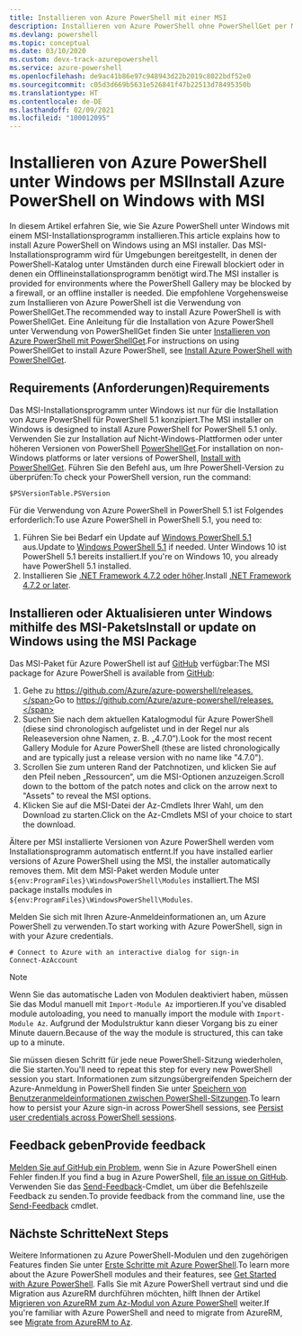 ```yaml
---
title: Installieren von Azure PowerShell mit einer MSI
description: Installieren von Azure PowerShell ohne PowerShellGet per MSI
ms.devlang: powershell
ms.topic: conceptual
ms.date: 03/10/2020
ms.custom: devx-track-azurepowershell
ms.service: azure-powershell
ms.openlocfilehash: de9ac41b86e97c948943d22b2019c8022bdf52e0
ms.sourcegitcommit: c05d3d669b5631e526841f47b22513d78495350b
ms.translationtype: HT
ms.contentlocale: de-DE
ms.lasthandoff: 02/09/2021
ms.locfileid: "100012095"
---
```

# <a name="install-azure-powershell-on-windows-with-msi"></a><span data-ttu-id="f44d1-103">Installieren von Azure PowerShell unter Windows per MSI</span><span class="sxs-lookup"><span data-stu-id="f44d1-103">Install Azure PowerShell on Windows with MSI</span></span>

<span data-ttu-id="f44d1-104">In diesem Artikel erfahren Sie, wie Sie Azure PowerShell unter Windows mit einem MSI-Installationsprogramm installieren.</span><span class="sxs-lookup"><span data-stu-id="f44d1-104">This article explains how to install Azure PowerShell on Windows using an MSI installer.</span></span> <span data-ttu-id="f44d1-105">Das MSI-Installationsprogramm wird für Umgebungen bereitgestellt, in denen der PowerShell-Katalog unter Umständen durch eine Firewall blockiert oder in denen ein Offlineinstallationsprogramm benötigt wird.</span><span class="sxs-lookup"><span data-stu-id="f44d1-105">The MSI installer is provided for environments where the PowerShell Gallery may be blocked by a firewall, or an offline installer is needed.</span></span> <span data-ttu-id="f44d1-106">Die empfohlene Vorgehensweise zum Installieren von Azure PowerShell ist die Verwendung von PowerShellGet.</span><span class="sxs-lookup"><span data-stu-id="f44d1-106">The recommended way to install Azure PowerShell is with PowerShellGet.</span></span> <span data-ttu-id="f44d1-107">Eine Anleitung für die Installation von Azure PowerShell unter Verwendung von PowerShellGet finden Sie unter [Installieren von Azure PowerShell mit PowerShellGet](install-az-ps.md).</span><span class="sxs-lookup"><span data-stu-id="f44d1-107">For instructions on using PowerShellGet to install Azure PowerShell, see [Install Azure PowerShell with PowerShellGet](install-az-ps.md).</span></span>

## <a name="requirements"></a><span data-ttu-id="f44d1-108">Requirements (Anforderungen)</span><span class="sxs-lookup"><span data-stu-id="f44d1-108">Requirements</span></span>

<span data-ttu-id="f44d1-109">Das MSI-Installationsprogramm unter Windows ist nur für die Installation von Azure PowerShell für PowerShell 5.1 konzipiert.</span><span class="sxs-lookup"><span data-stu-id="f44d1-109">The MSI installer on Windows is designed to install Azure PowerShell for PowerShell 5.1 only.</span></span> <span data-ttu-id="f44d1-110">Verwenden Sie zur Installation auf Nicht-Windows-Plattformen oder unter höheren Versionen von PowerShell [PowerShellGet](install-az-ps.md).</span><span class="sxs-lookup"><span data-stu-id="f44d1-110">For installation on non-Windows platforms or later versions of PowerShell, [Install with PowerShellGet](install-az-ps.md).</span></span> <span data-ttu-id="f44d1-111">Führen Sie den Befehl aus, um Ihre PowerShell-Version zu überprüfen:</span><span class="sxs-lookup"><span data-stu-id="f44d1-111">To check your PowerShell version, run the command:</span></span>

```powershell-interactive
$PSVersionTable.PSVersion
```

<span data-ttu-id="f44d1-112">Für die Verwendung von Azure PowerShell in PowerShell 5.1 ist Folgendes erforderlich:</span><span class="sxs-lookup"><span data-stu-id="f44d1-112">To use Azure PowerShell in PowerShell 5.1, you need to:</span></span>

1. <span data-ttu-id="f44d1-113">Führen Sie bei Bedarf ein Update auf [Windows PowerShell 5.1](/powershell/scripting/windows-powershell/install/installing-windows-powershell#upgrading-existing-windows-powershell) aus.</span><span class="sxs-lookup"><span data-stu-id="f44d1-113">Update to [Windows PowerShell 5.1](/powershell/scripting/windows-powershell/install/installing-windows-powershell#upgrading-existing-windows-powershell) if needed.</span></span> <span data-ttu-id="f44d1-114">Unter Windows 10 ist PowerShell 5.1 bereits installiert.</span><span class="sxs-lookup"><span data-stu-id="f44d1-114">If you're on Windows 10, you already have PowerShell 5.1 installed.</span></span>
2. <span data-ttu-id="f44d1-115">Installieren Sie [.NET Framework 4.7.2 oder höher](/dotnet/framework/install).</span><span class="sxs-lookup"><span data-stu-id="f44d1-115">Install [.NET Framework 4.7.2 or later](/dotnet/framework/install).</span></span>

## <a name="install-or-update-on-windows-using-the-msi-package"></a><span data-ttu-id="f44d1-116">Installieren oder Aktualisieren unter Windows mithilfe des MSI-Pakets</span><span class="sxs-lookup"><span data-stu-id="f44d1-116">Install or update on Windows using the MSI Package</span></span>

<span data-ttu-id="f44d1-117">Das MSI-Paket für Azure PowerShell ist auf [GitHub](https://github.com/Azure/azure-powershell/releases) verfügbar:</span><span class="sxs-lookup"><span data-stu-id="f44d1-117">The MSI package for Azure PowerShell is available from [GitHub](https://github.com/Azure/azure-powershell/releases):</span></span>

1. <span data-ttu-id="f44d1-118">Gehe zu https://github.com/Azure/azure-powershell/releases.</span><span class="sxs-lookup"><span data-stu-id="f44d1-118">Go to https://github.com/Azure/azure-powershell/releases.</span></span>
2. <span data-ttu-id="f44d1-119">Suchen Sie nach dem aktuellen Katalogmodul für Azure PowerShell (diese sind chronologisch aufgelistet und in der Regel nur als Releaseversion ohne Namen, z. B. „4.7.0“).</span><span class="sxs-lookup"><span data-stu-id="f44d1-119">Look for the most recent Gallery Module for Azure PowerShell (these are listed chronologically and are typically just a release version with no name like "4.7.0").</span></span>
3. <span data-ttu-id="f44d1-120">Scrollen Sie zum unteren Rand der Patchnotizen, und klicken Sie auf den Pfeil neben „Ressourcen“, um die MSI-Optionen anzuzeigen.</span><span class="sxs-lookup"><span data-stu-id="f44d1-120">Scroll down to the bottom of the patch notes and click on the arrow next to "Assets" to reveal the MSI options.</span></span>
4. <span data-ttu-id="f44d1-121">Klicken Sie auf die MSI-Datei der Az-Cmdlets Ihrer Wahl, um den Download zu starten.</span><span class="sxs-lookup"><span data-stu-id="f44d1-121">Click on the Az-Cmdlets MSI of your choice to start the download.</span></span>

<span data-ttu-id="f44d1-122">Ältere per MSI installierte Versionen von Azure PowerShell werden vom Installationsprogramm automatisch entfernt.</span><span class="sxs-lookup"><span data-stu-id="f44d1-122">If you have installed earlier versions of Azure PowerShell using the MSI, the installer automatically removes them.</span></span> <span data-ttu-id="f44d1-123">Mit dem MSI-Paket werden Module unter `${env:ProgramFiles}\WindowsPowerShell\Modules` installiert.</span><span class="sxs-lookup"><span data-stu-id="f44d1-123">The MSI package installs modules in `${env:ProgramFiles}\WindowsPowerShell\Modules`.</span></span>

<span data-ttu-id="f44d1-124">Melden Sie sich mit Ihren Azure-Anmeldeinformationen an, um Azure PowerShell zu verwenden.</span><span class="sxs-lookup"><span data-stu-id="f44d1-124">To start working with Azure PowerShell, sign in with your Azure credentials.</span></span>

```powershell-interactive
# Connect to Azure with an interactive dialog for sign-in
Connect-AzAccount
```

> [!NOTE]
> <span data-ttu-id="f44d1-125">Wenn Sie das automatische Laden von Modulen deaktiviert haben, müssen Sie das Modul manuell mit `Import-Module Az` importieren.</span><span class="sxs-lookup"><span data-stu-id="f44d1-125">If you've disabled module autoloading, you need to manually import the module with `Import-Module Az`.</span></span> <span data-ttu-id="f44d1-126">Aufgrund der Modulstruktur kann dieser Vorgang bis zu einer Minute dauern.</span><span class="sxs-lookup"><span data-stu-id="f44d1-126">Because of the way the module is structured, this can take up to a minute.</span></span>

<span data-ttu-id="f44d1-127">Sie müssen diesen Schritt für jede neue PowerShell-Sitzung wiederholen, die Sie starten.</span><span class="sxs-lookup"><span data-stu-id="f44d1-127">You'll need to repeat this step for every new PowerShell session you start.</span></span> <span data-ttu-id="f44d1-128">Informationen zum sitzungsübergreifenden Speichern der Azure-Anmeldung in PowerShell finden Sie unter [Speichern von Benutzeranmeldeinformationen zwischen PowerShell-Sitzungen](context-persistence.md).</span><span class="sxs-lookup"><span data-stu-id="f44d1-128">To learn how to persist your Azure sign-in across PowerShell sessions, see [Persist user credentials across PowerShell sessions](context-persistence.md).</span></span>

## <a name="provide-feedback"></a><span data-ttu-id="f44d1-129">Feedback geben</span><span class="sxs-lookup"><span data-stu-id="f44d1-129">Provide feedback</span></span>

<span data-ttu-id="f44d1-130">[Melden Sie auf GitHub ein Problem](https://github.com/Azure/azure-powershell/issues), wenn Sie in Azure PowerShell einen Fehler finden.</span><span class="sxs-lookup"><span data-stu-id="f44d1-130">If you find a bug in Azure PowerShell, [file an issue on GitHub](https://github.com/Azure/azure-powershell/issues).</span></span> <span data-ttu-id="f44d1-131">Verwenden Sie das [Send-Feedback](/powershell/module/az.accounts/send-feedback)-Cmdlet, um über die Befehlszeile Feedback zu senden.</span><span class="sxs-lookup"><span data-stu-id="f44d1-131">To provide feedback from the command line, use the [Send-Feedback](/powershell/module/az.accounts/send-feedback) cmdlet.</span></span>

## <a name="next-steps"></a><span data-ttu-id="f44d1-132">Nächste Schritte</span><span class="sxs-lookup"><span data-stu-id="f44d1-132">Next Steps</span></span>

<span data-ttu-id="f44d1-133">Weitere Informationen zu Azure PowerShell-Modulen und den zugehörigen Features finden Sie unter [Erste Schritte mit Azure PowerShell](get-started-azureps.md).</span><span class="sxs-lookup"><span data-stu-id="f44d1-133">To learn more about the Azure PowerShell modules and their features, see [Get Started with Azure PowerShell](get-started-azureps.md).</span></span> <span data-ttu-id="f44d1-134">Falls Sie mit Azure PowerShell vertraut sind und die Migration aus AzureRM durchführen möchten, hilft Ihnen der Artikel [Migrieren von AzureRM zum Az-Modul von Azure PowerShell](migrate-from-azurerm-to-az.md) weiter.</span><span class="sxs-lookup"><span data-stu-id="f44d1-134">If you're familiar with Azure PowerShell and need to migrate from AzureRM, see [Migrate from AzureRM to Az](migrate-from-azurerm-to-az.md).</span></span>
